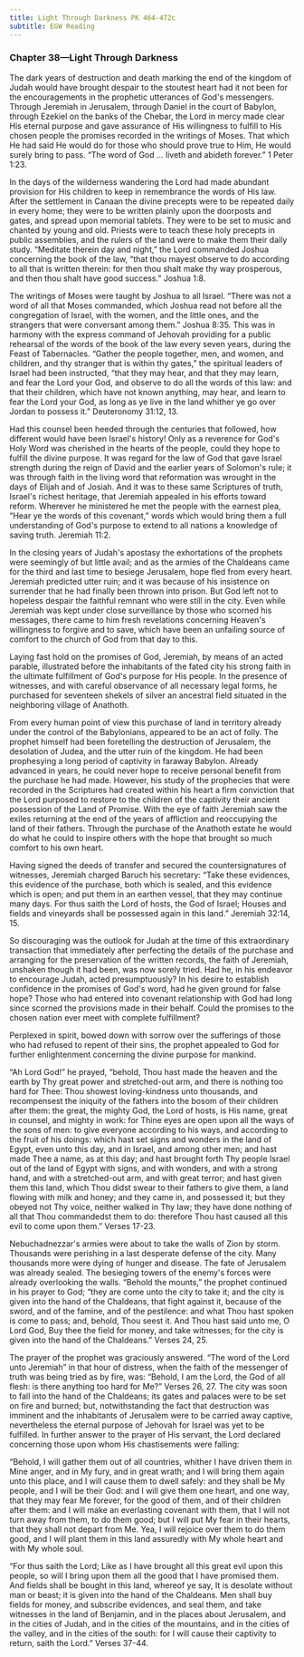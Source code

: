 ```yaml
---
title: Light Through Darkness PK 464-472c
subtitle: EGW Reading
---
```


### Chapter 38—Light Through Darkness

The dark years of destruction and death marking the end of the kingdom of Judah would have brought despair to the stoutest heart had it not been for the encouragements in the prophetic utterances of God's messengers. Through Jeremiah in Jerusalem, through Daniel in the court of Babylon, through Ezekiel on the banks of the Chebar, the Lord in mercy made clear His eternal purpose and gave assurance of His willingness to fulfill to His chosen people the promises recorded in the writings of Moses. That which He had said He would do for those who should prove true to Him, He would surely bring to pass. “The word of God ... liveth and abideth forever.” 1 Peter 1:23.

In the days of the wilderness wandering the Lord had made abundant provision for His children to keep in remembrance the words of His law. After the settlement in Canaan the divine precepts were to be repeated daily in every home; they were to be written plainly upon the doorposts and gates, and spread upon memorial tablets. They were to be set to music and chanted by young and old. Priests were to teach these holy precepts in public assemblies, and the rulers of the land were to make them their daily study. “Meditate therein day and night,” the Lord commanded Joshua concerning the book of the law, “that thou mayest observe to do according to all that is written therein: for then thou shalt make thy way prosperous, and then thou shalt have good success.” Joshua 1:8.

The writings of Moses were taught by Joshua to all Israel. “There was not a word of all that Moses commanded, which Joshua read not before all the congregation of Israel, with the women, and the little ones, and the strangers that were conversant among them.” Joshua 8:35. This was in harmony with the express command of Jehovah providing for a public rehearsal of the words of the book of the law every seven years, during the Feast of Tabernacles. “Gather the people together, men, and women, and children, and thy stranger that is within thy gates,” the spiritual leaders of Israel had been instructed, “that they may hear, and that they may learn, and fear the Lord your God, and observe to do all the words of this law: and that their children, which have not known anything, may hear, and learn to fear the Lord your God, as long as ye live in the land whither ye go over Jordan to possess it.” Deuteronomy 31:12, 13.

Had this counsel been heeded through the centuries that followed, how different would have been Israel's history! Only as a reverence for God's Holy Word was cherished in the hearts of the people, could they hope to fulfill the divine purpose. It was regard for the law of God that gave Israel strength during the reign of David and the earlier years of Solomon's rule; it was through faith in the living word that reformation was wrought in the days of Elijah and of Josiah. And it was to these same Scriptures of truth, Israel's richest heritage, that Jeremiah appealed in his efforts toward reform. Wherever he ministered he met the people with the earnest plea, “Hear ye the words of this covenant,” words which would bring them a full understanding of God's purpose to extend to all nations a knowledge of saving truth. Jeremiah 11:2.

In the closing years of Judah's apostasy the exhortations of the prophets were seemingly of but little avail; and as the armies of the Chaldeans came for the third and last time to besiege Jerusalem, hope fled from every heart. Jeremiah predicted utter ruin; and it was because of his insistence on surrender that he had finally been thrown into prison. But God left not to hopeless despair the faithful remnant who were still in the city. Even while Jeremiah was kept under close surveillance by those who scorned his messages, there came to him fresh revelations concerning Heaven's willingness to forgive and to save, which have been an unfailing source of comfort to the church of God from that day to this.

Laying fast hold on the promises of God, Jeremiah, by means of an acted parable, illustrated before the inhabitants of the fated city his strong faith in the ultimate fulfillment of God's purpose for His people. In the presence of witnesses, and with careful observance of all necessary legal forms, he purchased for seventeen shekels of silver an ancestral field situated in the neighboring village of Anathoth.

From every human point of view this purchase of land in territory already under the control of the Babylonians, appeared to be an act of folly. The prophet himself had been foretelling the destruction of Jerusalem, the desolation of Judea, and the utter ruin of the kingdom. He had been prophesying a long period of captivity in faraway Babylon. Already advanced in years, he could never hope to receive personal benefit from the purchase he had made. However, his study of the prophecies that were recorded in the Scriptures had created within his heart a firm conviction that the Lord purposed to restore to the children of the captivity their ancient possession of the Land of Promise. With the eye of faith Jeremiah saw the exiles returning at the end of the years of affliction and reoccupying the land of their fathers. Through the purchase of the Anathoth estate he would do what he could to inspire others with the hope that brought so much comfort to his own heart.

Having signed the deeds of transfer and secured the countersignatures of witnesses, Jeremiah charged Baruch his secretary: “Take these evidences, this evidence of the purchase, both which is sealed, and this evidence which is open; and put them in an earthen vessel, that they may continue many days. For thus saith the Lord of hosts, the God of Israel; Houses and fields and vineyards shall be possessed again in this land.” Jeremiah 32:14, 15.

So discouraging was the outlook for Judah at the time of this extraordinary transaction that immediately after perfecting the details of the purchase and arranging for the preservation of the written records, the faith of Jeremiah, unshaken though it had been, was now sorely tried. Had he, in his endeavor to encourage Judah, acted presumptuously? In his desire to establish confidence in the promises of God's word, had he given ground for false hope? Those who had entered into covenant relationship with God had long since scorned the provisions made in their behalf. Could the promises to the chosen nation ever meet with complete fulfillment?

Perplexed in spirit, bowed down with sorrow over the sufferings of those who had refused to repent of their sins, the prophet appealed to God for further enlightenment concerning the divine purpose for mankind.

“Ah Lord God!” he prayed, “behold, Thou hast made the heaven and the earth by Thy great power and stretched-out arm, and there is nothing too hard for Thee: Thou showest loving-kindness unto thousands, and recompensest the iniquity of the fathers into the bosom of their children after them: the great, the mighty God, the Lord of hosts, is His name, great in counsel, and mighty in work: for Thine eyes are open upon all the ways of the sons of men: to give everyone according to his ways, and according to the fruit of his doings: which hast set signs and wonders in the land of Egypt, even unto this day, and in Israel, and among other men; and hast made Thee a name, as at this day; and hast brought forth Thy people Israel out of the land of Egypt with signs, and with wonders, and with a strong hand, and with a stretched-out arm, and with great terror; and hast given them this land, which Thou didst swear to their fathers to give them, a land flowing with milk and honey; and they came in, and possessed it; but they obeyed not Thy voice, neither walked in Thy law; they have done nothing of all that Thou commandedst them to do: therefore Thou hast caused all this evil to come upon them.” Verses 17-23.

Nebuchadnezzar's armies were about to take the walls of Zion by storm. Thousands were perishing in a last desperate defense of the city. Many thousands more were dying of hunger and disease. The fate of Jerusalem was already sealed. The besieging towers of the enemy's forces were already overlooking the walls. “Behold the mounts,” the prophet continued in his prayer to God; “they are come unto the city to take it; and the city is given into the hand of the Chaldeans, that fight against it, because of the sword, and of the famine, and of the pestilence: and what Thou hast spoken is come to pass; and, behold, Thou seest it. And Thou hast said unto me, O Lord God, Buy thee the field for money, and take witnesses; for the city is given into the hand of the Chaldeans.” Verses 24, 25.

The prayer of the prophet was graciously answered. “The word of the Lord unto Jeremiah” in that hour of distress, when the faith of the messenger of truth was being tried as by fire, was: “Behold, I am the Lord, the God of all flesh: is there anything too hard for Me?” Verses 26, 27. The city was soon to fall into the hand of the Chaldeans; its gates and palaces were to be set on fire and burned; but, notwithstanding the fact that destruction was imminent and the inhabitants of Jerusalem were to be carried away captive, nevertheless the eternal purpose of Jehovah for Israel was yet to be fulfilled. In further answer to the prayer of His servant, the Lord declared concerning those upon whom His chastisements were falling:

“Behold, I will gather them out of all countries, whither I have driven them in Mine anger, and in My fury, and in great wrath; and I will bring them again unto this place, and I will cause them to dwell safely: and they shall be My people, and I will be their God: and I will give them one heart, and one way, that they may fear Me forever, for the good of them, and of their children after them: and I will make an everlasting covenant with them, that I will not turn away from them, to do them good; but I will put My fear in their hearts, that they shall not depart from Me. Yea, I will rejoice over them to do them good, and I will plant them in this land assuredly with My whole heart and with My whole soul.

“For thus saith the Lord; Like as I have brought all this great evil upon this people, so will I bring upon them all the good that I have promised them. And fields shall be bought in this land, whereof ye say, It is desolate without man or beast; it is given into the hand of the Chaldeans. Men shall buy fields for money, and subscribe evidences, and seal them, and take witnesses in the land of Benjamin, and in the places about Jerusalem, and in the cities of Judah, and in the cities of the mountains, and in the cities of the valley, and in the cities of the south: for I will cause their captivity to return, saith the Lord.” Verses 37-44.